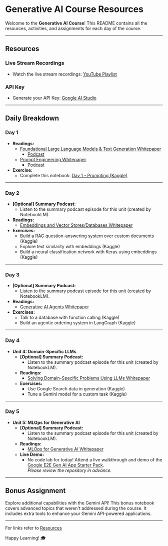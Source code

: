 # Generative AI Course Resources

Welcome to the **Generative AI Course**! This README contains all the resources, activities, and assignments for each day of the course.

---

## Resources

### Live Stream Recordings
- Watch the live stream recordings: [YouTube Playlist](https://www.youtube.com/watch?v=kpRyiJUUFxY&list=PLqFaTIg4myu-b1PlxitQdY0UYIbys-2es)

### API Key
- Generate your API Key: [Google AI Studio](https://aistudio.google.com/)

---

## Daily Breakdown

### Day 1
- **Readings:**
  - [Foundational Large Language Models & Text Generation Whitepaper](#)
    - [Podcast](https://youtu.be/mQDlCZZsOyo)
  - [Prompt Engineering Whitepaper](#)
    - [Podcast](https://www.youtube.com/watch?v=F_hJ2Ey4BNc)
- **Exercise:**
  - Complete this notebook: [Day 1 - Prompting (Kaggle)](https://www.kaggle.com/code/markishere/day-1-prompting)

---

### Day 2
- **[Optional] Summary Podcast:**
  - Listen to the summary podcast episode for this unit (created by NotebookLM).
- **Readings:**
  - [Embeddings and Vector Stores/Databases Whitepaper](#)
- **Exercises:**
  - Build a RAG question-answering system over custom documents (Kaggle)
  - Explore text similarity with embeddings (Kaggle)
  - Build a neural classification network with Keras using embeddings (Kaggle)

---

### Day 3
- **[Optional] Summary Podcast:**
  - Listen to the summary podcast episode for this unit (created by NotebookLM).
- **Readings:**
  - [Generative AI Agents Whitepaper](#)
- **Exercises:**
  - Talk to a database with function calling (Kaggle)
  - Build an agentic ordering system in LangGraph (Kaggle)

---

### Day 4
- **Unit 4: Domain-Specific LLMs**
  - **[Optional] Summary Podcast:**
    - Listen to the summary podcast episode for this unit (created by NotebookLM).
  - **Readings:**
    - [Solving Domain-Specific Problems Using LLMs Whitepaper](#)
  - **Exercises:**
    - Use Google Search data in generation (Kaggle)
    - Tune a Gemini model for a custom task (Kaggle)

---

### Day 5
- **Unit 5: MLOps for Generative AI**
  - **[Optional] Summary Podcast:**
    - Listen to the summary podcast episode for this unit (created by NotebookLM).
  - **Readings:**
    - [MLOps for Generative AI Whitepaper](#)
  - **Live Demo:**
    - No code lab for today! Attend a live walkthrough and demo of the [Google E2E Gen AI App Starter Pack](https://goo.gle/e2e-gen-ai-app-starter-pack).  
      *Please review the repository in advance.*

---

## Bonus Assignment
Explore additional capabilities with the Gemini API! This bonus notebook covers advanced topics that weren't addressed during the course. It includes extra tools to enhance your Gemini API-powered applications.

---

For links refer to [Resources](./Resources.docx)

Happy Learning! 🎓
